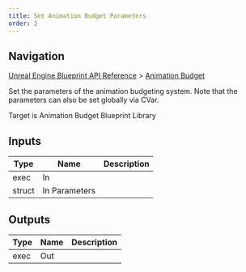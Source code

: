 ```yaml
---
title: Set Animation Budget Parameters
order: 2
---
```

## Navigation

[Unreal Engine Blueprint API Reference](https://dev.epicgames.com/documentation/en-us/unreal-engine/BlueprintAPI) > [Animation Budget](https://dev.epicgames.com/documentation/en-us/unreal-engine/BlueprintAPI/AnimationBudget)

Set the parameters of the animation budgeting system.
Note that the parameters can also be set globally via CVar.

Target is Animation Budget Blueprint Library

## Inputs

| Type | Name | Description |
| --- | --- | --- |
| exec | In |  |
| struct | In Parameters |  |

## Outputs

| Type | Name | Description |
| --- | --- | --- |
| exec | Out |  |
